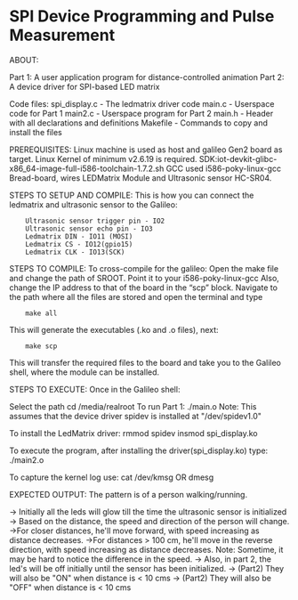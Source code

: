 # SPI Device Programming and Pulse Measurement

ABOUT:

Part 1: A user application program for distance-controlled animation
Part 2: A device driver for SPI-based LED matrix

Code files:
		spi_display.c - The ledmatrix driver code
		main.c - Userspace code for Part 1
		main2.c - Userspace program for Part 2
		main.h - Header with all declarations and definitions
		Makefile - Commands to copy and install the files

PREREQUISITES:
Linux machine is used as host and galileo Gen2 board as target.
Linux Kernel of minimum v2.6.19 is required.
SDK:iot-devkit-glibc-x86_64-image-full-i586-toolchain-1.7.2.sh
GCC used i586-poky-linux-gcc
Bread-board, wires LEDMatrix Module and Ultrasonic sensor HC-SR04.

STEPS TO SETUP AND COMPILE:
This is how you can connect the ledmatrix and ultrasonic sensor to the Galileo:

		Ultrasonic sensor trigger pin - IO2
		Ultrasonic sensor echo pin - IO3
		Ledmatrix DIN - IO11 (MOSI)
		Ledmatrix CS - IO12(gpio15)
		Ledmatrix CLK - IO13(SCK)

STEPS TO COMPILE:
To cross-compile for the galileo:
Open the make file and change the path of SROOT. Point it to your i586-poky-linux-gcc
Also, change the IP address to that of the board in the “scp” block.
Navigate to the path where all the files are stored and open the terminal and type

		make all 
This will generate the executables (.ko and .o files), next:

		make scp
This will transfer the required files to the board and take you to the Galileo shell, where the module can be installed.

STEPS TO EXECUTE:
Once in the Galileo shell:

Select the path
		cd /media/realroot
To run Part 1:
		./main.o
Note: This assumes that the device driver spidev is installed at "/dev/spidev1.0"

To install the LedMatrix driver:
		rmmod spidev
		insmod spi_display.ko

To execute the program, after installing the driver(spi_display.ko) type:
		./main2.o

To capture the kernel log use: 
		cat /dev/kmsg
OR
		dmesg

EXPECTED OUTPUT:
The pattern is of a person walking/running.

-> Initially all the leds will glow till the time the ultrasonic sensor is initialized
-> Based on the distance, the speed and direction of the person will change.
->For closer distances, he'll move forward, with speed increasing as distance decreases.
->For distances > 100 cm, he'll move in the reverse direction, with speed increasing as distance decreases.
Note: Sometime, it may be hard to notice the difference in the speed.
-> Also, in part 2, the led's will be off initially until the sensor has been initialized.
-> (Part2) They will also be "ON" when distance is < 10 cms
-> (Part2) They will also be "OFF" when distance is < 10 cms